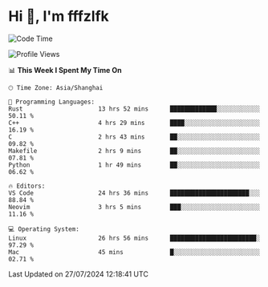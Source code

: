 # Hi 👋, I'm fffzlfk

<!--START_SECTION:waka-->
![Code Time](http://img.shields.io/badge/Code%20Time-824%20hrs%207%20mins-blue)

![Profile Views](http://img.shields.io/badge/Profile%20Views-0-blue)

📊 **This Week I Spent My Time On** 

```text
🕑︎ Time Zone: Asia/Shanghai

💬 Programming Languages: 
Rust                     13 hrs 52 mins      █████████████░░░░░░░░░░░░   50.11 % 
C++                      4 hrs 29 mins       ████░░░░░░░░░░░░░░░░░░░░░   16.19 % 
C                        2 hrs 43 mins       ██░░░░░░░░░░░░░░░░░░░░░░░   09.82 % 
Makefile                 2 hrs 9 mins        ██░░░░░░░░░░░░░░░░░░░░░░░   07.81 % 
Python                   1 hr 49 mins        ██░░░░░░░░░░░░░░░░░░░░░░░   06.62 % 

🔥 Editors: 
VS Code                  24 hrs 36 mins      ██████████████████████░░░   88.84 % 
Neovim                   3 hrs 5 mins        ███░░░░░░░░░░░░░░░░░░░░░░   11.16 % 

💻 Operating System: 
Linux                    26 hrs 56 mins      ████████████████████████░   97.29 % 
Mac                      45 mins             █░░░░░░░░░░░░░░░░░░░░░░░░   02.71 % 
```


 Last Updated on 27/07/2024 12:18:41 UTC
<!--END_SECTION:waka-->
